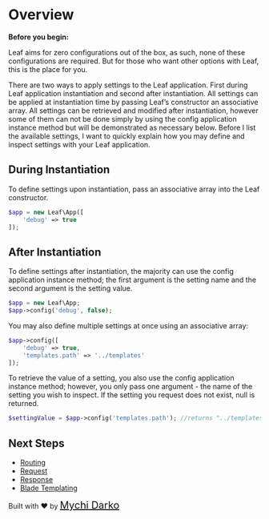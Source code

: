# Overview

**Before you begin:**

Leaf aims for zero configurations out of the box, as such, none of these configurations are required. But for those who want other options with Leaf, this is the place for you.

There are two ways to apply settings to the Leaf application. First during Leaf application instantiation and second after instantiation. All settings can be applied at instantiation time by passing Leaf’s constructor an associative array. All settings can be retrieved and modified after instantiation, however some of them can not be done simply by using the config application instance method but will be demonstrated as necessary below. Before I list the available settings, I want to quickly explain how you may define and inspect settings with your Leaf application.

## During Instantiation

To define settings upon instantiation, pass an associative array into the Leaf constructor.

```php
$app = new Leaf\App([
    'debug' => true
]);
```

## After Instantiation

To define settings after instantiation, the majority can use the config application instance method; the first argument is the setting name and the second argument is the setting value.

```php
$app = new Leaf\App;
$app->config('debug', false);
```

You may also define multiple settings at once using an associative array:

```php
$app->config([
    'debug' => true,
    'templates.path' => '../templates'
]);
```

To retrieve the value of a setting, you also use the config application instance method; however, you only pass one argument - the name of the setting you wish to inspect. If the setting you request does not exist, null is returned.

```php
$settingValue = $app->config('templates.path'); //returns "../templates"
```

## Next Steps

- [Routing](leaf/v/2.4.2/routing/)
- [Request](leaf/v/2.4.2/http/request)
- [Response](leaf/v/2.4.2/http/response)
- [Blade Templating](leaf/v/2.4.2/views/blade)

Built with ❤ by <a href="https://mychi.netlify.app" style="font-size: 20px; color: #111;" target="_blank">Mychi Darko</a>
